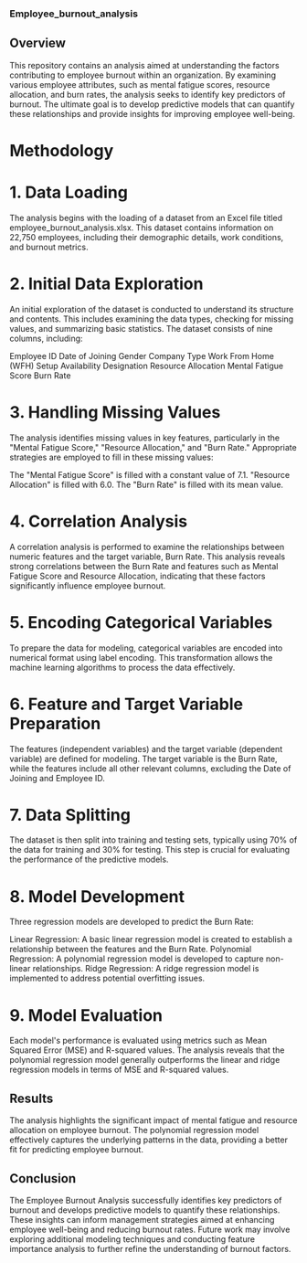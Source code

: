 ### Employee_burnout_analysis
## Overview
This repository contains an analysis aimed at understanding the factors contributing to employee burnout within an organization. By examining various employee attributes, such as mental fatigue scores, resource allocation, and burn rates, the analysis seeks to identify key predictors of burnout. The ultimate goal is to develop predictive models that can quantify these relationships and provide insights for improving employee well-being.

# Methodology
# 1. Data Loading
The analysis begins with the loading of a dataset from an Excel file titled employee_burnout_analysis.xlsx. This dataset contains information on 22,750 employees, including their demographic details, work conditions, and burnout metrics.

# 2. Initial Data Exploration
An initial exploration of the dataset is conducted to understand its structure and contents. This includes examining the data types, checking for missing values, and summarizing basic statistics. The dataset consists of nine columns, including:

Employee ID
Date of Joining
Gender
Company Type
Work From Home (WFH) Setup Availability
Designation
Resource Allocation
Mental Fatigue Score
Burn Rate
# 3. Handling Missing Values
The analysis identifies missing values in key features, particularly in the "Mental Fatigue Score," "Resource Allocation," and "Burn Rate." Appropriate strategies are employed to fill in these missing values:

The "Mental Fatigue Score" is filled with a constant value of 7.1.
"Resource Allocation" is filled with 6.0.
The "Burn Rate" is filled with its mean value.
# 4. Correlation Analysis
A correlation analysis is performed to examine the relationships between numeric features and the target variable, Burn Rate. This analysis reveals strong correlations between the Burn Rate and features such as Mental Fatigue Score and Resource Allocation, indicating that these factors significantly influence employee burnout.

# 5. Encoding Categorical Variables
To prepare the data for modeling, categorical variables are encoded into numerical format using label encoding. This transformation allows the machine learning algorithms to process the data effectively.

# 6. Feature and Target Variable Preparation
The features (independent variables) and the target variable (dependent variable) are defined for modeling. The target variable is the Burn Rate, while the features include all other relevant columns, excluding the Date of Joining and Employee ID.

# 7. Data Splitting
The dataset is then split into training and testing sets, typically using 70% of the data for training and 30% for testing. This step is crucial for evaluating the performance of the predictive models.

# 8. Model Development
Three regression models are developed to predict the Burn Rate:

Linear Regression: A basic linear regression model is created to establish a relationship between the features and the Burn Rate.
Polynomial Regression: A polynomial regression model is developed to capture non-linear relationships.
Ridge Regression: A ridge regression model is implemented to address potential overfitting issues.
# 9. Model Evaluation
Each model's performance is evaluated using metrics such as Mean Squared Error (MSE) and R-squared values. The analysis reveals that the polynomial regression model generally outperforms the linear and ridge regression models in terms of MSE and R-squared values.

## Results
The analysis highlights the significant impact of mental fatigue and resource allocation on employee burnout. The polynomial regression model effectively captures the underlying patterns in the data, providing a better fit for predicting employee burnout.

## Conclusion
The Employee Burnout Analysis successfully identifies key predictors of burnout and develops predictive models to quantify these relationships. These insights can inform management strategies aimed at enhancing employee well-being and reducing burnout rates. Future work may involve exploring additional modeling techniques and conducting feature importance analysis to further refine the understanding of burnout factors.
